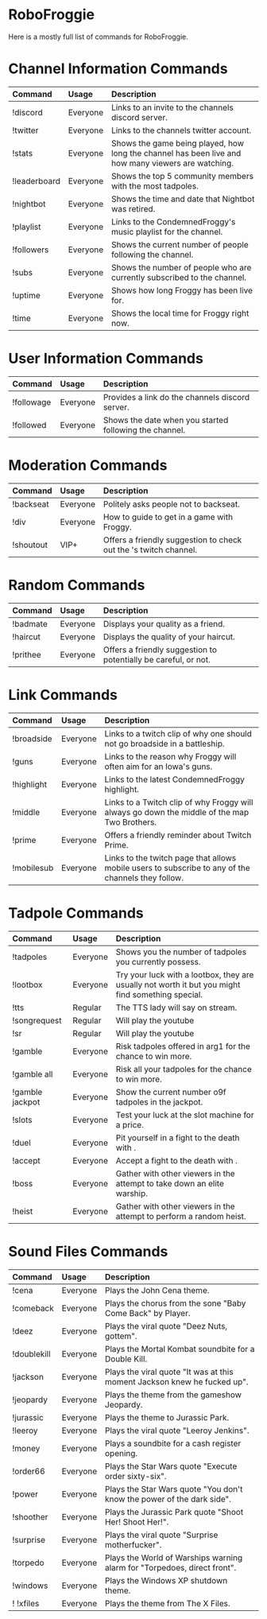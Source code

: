 # RoboFroggie
Here is a mostly full list of commands for RoboFroggie.

# Channel Information Commands

| __Command__         | __Usage__ | __Description__                                                                                    |
|:--------------------|:----------|:---------------------------------------------------------------------------------------------------|
| !discord            | Everyone  | Links to an invite to the channels discord server.                                                 |
| !twitter            | Everyone  | Links to the channels twitter account.                                                             |
| !stats              | Everyone  | Shows the game being played, how long the channel has been live and how many viewers are watching.|
| !leaderboard        | Everyone  | Shows the top 5 community members with the most tadpoles.                                          |
| !nightbot           | Everyone  | Shows the time and date that Nightbot was retired.                                                 |
| !playlist           | Everyone  | Links to the CondemnedFroggy's music playlist for the channel.                                     |
| !followers          | Everyone  | Shows the current number of people following the channel.                                          |
| !subs               | Everyone  | Shows the number of people who are currently subscribed to the channel.                            |
| !uptime             | Everyone  | Shows how long Froggy has been live for.                                                           |
| !time               | Everyone  | Shows the local time for Froggy right now.                                                         |

# User Information Commands

| __Command__         | __Usage__ | __Description__                                                                                    |
|:--------------------|:----------|:---------------------------------------------------------------------------------------------------|
| !followage          | Everyone  | Provides a link do the channels discord server.                                                    |
| !followed           | Everyone  | Shows the date when you started following the channel.                                             |

# Moderation Commands

| __Command__         | __Usage__ | __Description__                                                                                    |
|:--------------------|:----------|:---------------------------------------------------------------------------------------------------|
| !backseat           | Everyone  | Politely asks people not to backseat.                                                              |
| !div                | Everyone  | How to guide to get in a game with Froggy.                                                         |
| !shoutout <name>    | VIP+      | Offers a friendly suggestion to check out the <name>'s twitch channel.                             |

# Random Commands

| __Command__         | __Usage__ | __Description__                                                                                    |
|:--------------------|:----------|:---------------------------------------------------------------------------------------------------|
| !badmate            | Everyone  | Displays your quality as a friend.                                                                 |
| !haircut            | Everyone  | Displays the quality of your haircut.                                                              |
| !prithee            | Everyone  | Offers a friendly suggestion to potentially be careful, or not.                                    |

# Link Commands

| __Command__         | __Usage__ | __Description__                                                                                    |
|:--------------------|:----------|:---------------------------------------------------------------------------------------------------|
| !broadside          | Everyone  | Links to a twitch clip of why one should not go broadside in a battleship.                         |
| !guns               | Everyone  | Links to the reason why Froggy will often aim for an Iowa's guns.                                  |
| !highlight          | Everyone  | Links to the latest CondemnedFroggy highlight.                                                     |
| !middle             | Everyone  | Links to a Twitch clip of why Froggy will always go down the middle of the map Two Brothers.       |
| !prime              | Everyone  | Offers a friendly reminder about Twitch Prime.                                                     |
| !mobilesub          | Everyone  | Links to the twitch page that allows mobile users to subscribe to any of the channels they follow. |

# Tadpole Commands

| __Command__         | __Usage__ | __Description__                                                                                    |
|:--------------------|:----------|:---------------------------------------------------------------------------------------------------|
| !tadpoles           | Everyone  | Shows you the number of tadpoles you currently possess.                                            |
| !lootbox            | Everyone  | Try your luck with a lootbox, they are usually not worth it but you might find something special.  |
| !tts <message>      | Regular   | The TTS lady will say <message> on stream.                                                         |
| !songrequest <link> | Regular   | Will play the youtube <link>                                                                       |
| !sr <link>          | Regular   | Will play the youtube <link>                                                                       |
| !gamble <amount>    | Everyone  | Risk tadpoles offered in arg1 for the chance to win more.                                          |
| !gamble all         | Everyone  | Risk all your tadpoles for the chance to win more.                                                 |
| !gamble jackpot     | Everyone  | Show the current number o9f tadpoles in the jackpot.                                               |
| !slots              | Everyone  | Test your luck at the slot machine for a price.                                                    |
| !duel <username>    | Everyone  | Pit yourself in a fight to the death  with <username>.                                             |
| !accept <username>  | Everyone  | Accept a fight to the death with <username>.                                                       |
| !boss               | Everyone  | Gather with other viewers in the attempt to take down an elite warship.                            |
| !heist <amount>     | Everyone  | Gather with other viewers in the attempt to perform a random heist.                                |

# Sound Files Commands

| __Command__         | __Usage__ | __Description__                                                                                    |
|:--------------------|:----------|:---------------------------------------------------------------------------------------------------|
| !cena               | Everyone  | Plays the John Cena theme.                                                                         |
| !comeback           | Everyone  | Plays the chorus from the sone "Baby Come Back" by Player.                                         |
| !deez               | Everyone  | Plays the viral quote "Deez Nuts, gottem".                                                         |
| !doublekill         | Everyone  | Plays the Mortal Kombat soundbite for a Double Kill.                                               |
| !jackson            | Everyone  | Plays the viral quote "It was at this moment Jackson knew he fucked up".                           |
| !jeopardy           | Everyone  | Plays the theme from the gameshow Jeopardy.                                                        |
| !jurassic           | Everyone  | Plays the theme to Jurassic Park.                                                                  |
| !leeroy             | Everyone  | Plays the viral quote "Leeroy Jenkins".                                                            |
| !money              | Everyone  | Plays a soundbite for a cash register opening.                                                     |
| !order66            | Everyone  | Plays the Star Wars quote "Execute order sixty-six".                                               |
| !power              | Everyone  | Plays the Star Wars quote "You don't know the power of the dark side".                             |
| !shoother           | Everyone  | Plays the Jurassic Park quote "Shoot Her! Shoot Her!".                                             |
| !surprise           | Everyone  | Plays the viral quote "Surprise motherfucker".                                                     |
| !torpedo            | Everyone  | Plays the World of Warships warning alarm for "Torpedoes, direct front".                           |
| !windows            | Everyone  | Plays the Windows XP shutdown theme.                                                               |
! !xfiles             | Everyone  | Plays the theme from The X Files.                                                                  |
